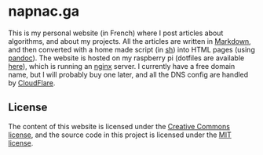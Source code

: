 # napnac.ga

This is my personal website (in French) where I post articles about algorithms, and about my projects. All the articles are written in [Markdown](https://en.wikipedia.org/wiki/Markdown), and then converted with a home made script (in [sh](https://en.wikipedia.org/wiki/Bourne_shell)) into HTML pages (using [pandoc](http://pandoc.org/)). The website is hosted on my raspberry pi (dotfiles are available [here](https://github.com/napnac/Dotfiles_RPI)), which is running an [nginx](http://nginx.org/) server. I currently have a free domain name, but I will probably buy one later, and all the DNS config are handled by [CloudFlare](https://www.cloudflare.com/).

## License

The content of this website is licensed under the [Creative Commons license](http://creativecommons.org/licenses/by-nc-sa/4.0/), and the source code in this project is licensed under the [MIT license](http://opensource.org/licenses/mit-license.php).
